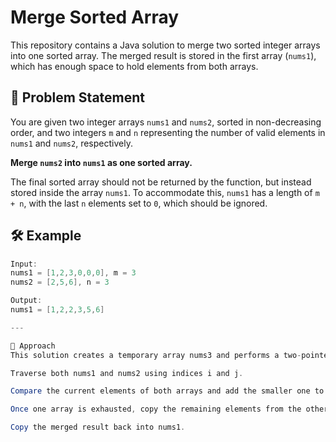 # Merge Sorted Array

This repository contains a Java solution to merge two sorted integer arrays into one sorted array. The merged result is stored in the first array (`nums1`), which has enough space to hold elements from both arrays.

## 🧩 Problem Statement

You are given two integer arrays `nums1` and `nums2`, sorted in non-decreasing order, and two integers `m` and `n` representing the number of valid elements in `nums1` and `nums2`, respectively.

**Merge `nums2` into `nums1` as one sorted array.**

The final sorted array should not be returned by the function, but instead stored inside the array `nums1`. To accommodate this, `nums1` has a length of `m + n`, with the last `n` elements set to `0`, which should be ignored.

## 🛠️ Example

```java
Input: 
nums1 = [1,2,3,0,0,0], m = 3  
nums2 = [2,5,6], n = 3

Output: 
nums1 = [1,2,2,3,5,6]

---

🚀 Approach
This solution creates a temporary array nums3 and performs a two-pointer merge:

Traverse both nums1 and nums2 using indices i and j.

Compare the current elements of both arrays and add the smaller one to nums3.

Once one array is exhausted, copy the remaining elements from the other.

Copy the merged result back into nums1.
